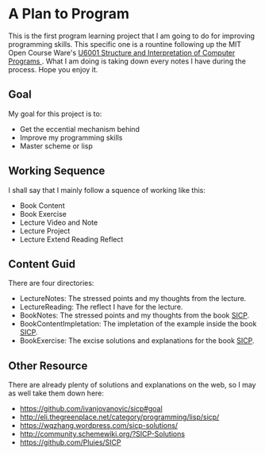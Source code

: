 # A Plan to Program

This is the first program learning project that I am going to do for improving programming skills. This specific one is a rountine following up the MIT Open Course Ware's [U6001 Structure and Interpretation of Computer Programs ](http://ocw.mit.edu/courses/electrical-engineering-and-computer-science/6-001-structure-and-interpretation-of-computer-programs-spring-2005/). What I am doing is taking down every notes I have during the process. Hope you enjoy it.

## Goal
My goal for this project is to:
+ Get the eccential mechanism behind
+ Improve my programming skills
+ Master scheme or lisp

## Working Sequence
I shall say that I mainly follow a squence of working like this:
+ Book Content
+ Book Exercise
+ Lecture Video and Note
+ Lecture Project
+ Lecture Extend Reading Reflect

## Content Guid
There are four directories:

+ LectureNotes: The stressed points and my thoughts from the lecture.
+ LectureReading: The reflect I have for the lecture.
+ BookNotes: The stressed points and my thoughts from the book [SICP][book].
+ BookContentImpletation: The impletation of the example inside the book [SICP][book].
+ BookExercise: The excise solutions and explanations for the book [SICP][book].


## Other Resource
There are already plenty of solutions and explanations on the web, so I may as well take them down here:

+ https://github.com/ivanjovanovic/sicp#goal
+ http://eli.thegreenplace.net/category/programming/lisp/sicp/
+ https://wqzhang.wordpress.com/sicp-solutions/
+ http://community.schemewiki.org/?SICP-Solutions
+ https://github.com/Pluies/SICP


[book]: http://mitpress.mit.edu/sicp/full-text/book/book-Z-H-38.html#%_index_start (mit open source for the SICP book)

